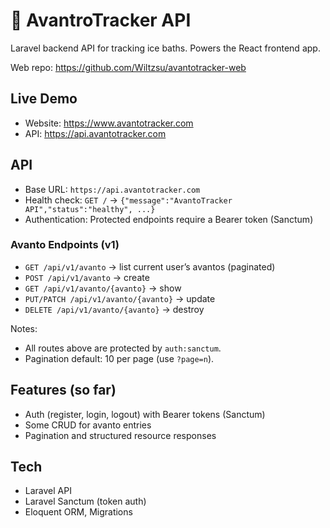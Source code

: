 # 🧊 AvantroTracker API

Laravel backend API for tracking ice baths. Powers the React frontend app.

Web repo: https://github.com/Wiltzsu/avantotracker-web

## Live Demo

- Website: https://www.avantotracker.com
- API: https://api.avantotracker.com

## API

- Base URL: `https://api.avantotracker.com`
- Health check: `GET /` → `{"message":"AvantoTracker API","status":"healthy", ...}`
- Authentication: Protected endpoints require a Bearer token (Sanctum)

### Avanto Endpoints (v1)

- `GET /api/v1/avanto` → list current user’s avantos (paginated)
- `POST /api/v1/avanto` → create
- `GET /api/v1/avanto/{avanto}` → show
- `PUT/PATCH /api/v1/avanto/{avanto}` → update
- `DELETE /api/v1/avanto/{avanto}` → destroy

Notes:
- All routes above are protected by `auth:sanctum`.
- Pagination default: 10 per page (use `?page=n`).

## Features (so far)

- Auth (register, login, logout) with Bearer tokens (Sanctum)
- Some CRUD for avanto entries
- Pagination and structured resource responses

## Tech

- Laravel API
- Laravel Sanctum (token auth)
- Eloquent ORM, Migrations
